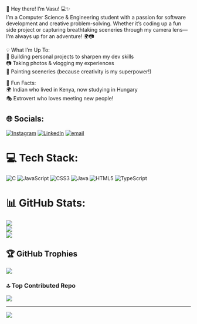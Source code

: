 👋 Hey there! I’m Vasu! 💻✨</br>
I’m a Computer Science & Engineering student with a passion for software development and creative problem-solving. Whether it’s coding up a fun side project or capturing breathtaking sceneries through my camera lens—I'm always up for an adventure! 🌍📷</br>

💡 What I’m Up To:</br>
🚀 Building personal projects to sharpen my dev skills</br>
📷 Taking photos & vlogging my experiences</br>
🎨 Painting sceneries (because creativity is my superpower!)</br>

📌 Fun Facts:</br>
🌍 Indian who lived in Kenya, now studying in Hungary</br>
🎭 Extrovert who loves meeting new people!</br>


## 🌐 Socials:
[![Instagram](https://img.shields.io/badge/Instagram-%23E4405F.svg?logo=Instagram&logoColor=white)](https://instagram.com/vasundhara_ravi_) [![LinkedIn](https://img.shields.io/badge/LinkedIn-%230077B5.svg?logo=linkedin&logoColor=white)](https://linkedin.com/in/VasundharaRavikumar) [![email](https://img.shields.io/badge/Email-D14836?logo=gmail&logoColor=white)](mailto:vasundhararavi641@gmail.com) 

# 💻 Tech Stack:
![C](https://img.shields.io/badge/c-%2300599C.svg?style=for-the-badge&logo=c&logoColor=white) ![JavaScript](https://img.shields.io/badge/javascript-%23323330.svg?style=for-the-badge&logo=javascript&logoColor=%23F7DF1E) ![CSS3](https://img.shields.io/badge/css3-%231572B6.svg?style=for-the-badge&logo=css3&logoColor=white) ![Java](https://img.shields.io/badge/java-%23ED8B00.svg?style=for-the-badge&logo=openjdk&logoColor=white) ![HTML5](https://img.shields.io/badge/html5-%23E34F26.svg?style=for-the-badge&logo=html5&logoColor=white) ![TypeScript](https://img.shields.io/badge/typescript-%23007ACC.svg?style=for-the-badge&logo=typescript&logoColor=white)
# 📊 GitHub Stats:
![](https://github-readme-stats.vercel.app/api?username=Vasuuu641&theme=nightowl&hide_border=false&include_all_commits=false&count_private=false)<br/>
![](https://nirzak-streak-stats.vercel.app/?user=Vasuuu641&theme=nightowl&hide_border=false)<br/>
![](https://github-readme-stats.vercel.app/api/top-langs/?username=Vasuuu641&theme=nightowl&hide_border=false&include_all_commits=false&count_private=false&layout=compact)

## 🏆 GitHub Trophies
![](https://github-profile-trophy.vercel.app/?username=Vasuuu641&theme=tokyonight&no-frame=false&no-bg=true&margin-w=4)

### 🔝 Top Contributed Repo
![](https://github-contributor-stats.vercel.app/api?username=Vasuuu641&limit=5&theme=dark&combine_all_yearly_contributions=true)

---
[![](https://visitcount.itsvg.in/api?id=Vasuuu641&icon=5&color=11)](https://visitcount.itsvg.in)

